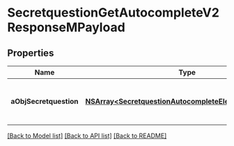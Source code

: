 # SecretquestionGetAutocompleteV2ResponseMPayload

## Properties
Name | Type | Description | Notes
------------ | ------------- | ------------- | -------------
**aObjSecretquestion** | [**NSArray&lt;SecretquestionAutocompleteElementResponse&gt;***](SecretquestionAutocompleteElementResponse.md) | An array of Secretquestion autocomplete element response. | 

[[Back to Model list]](../README.md#documentation-for-models) [[Back to API list]](../README.md#documentation-for-api-endpoints) [[Back to README]](../README.md)


